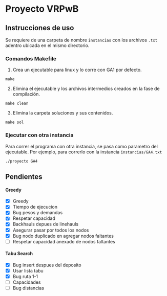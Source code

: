 # Proyecto VRPwB

## Instrucciones de uso
Se requiere de una carpeta de nombre `instancias` con los archivos `.txt` adentro ubicada en el mismo directorio.

### Comandos Makefile
1. Crea un ejecutable para linux y lo corre con GA1 por defecto.
```
make
```
2. Elimina el ejecutable y los archivos intermedios creados en la fase de compilación.
```
make clean
```
3. Elimina la carpeta soluciones y sus contenidos.
```
make sol
```


### Ejecutar con otra instancia
Para correr el programa con otra instancia, se pasa como parametro del ejecutable. Por ejemplo, para correrlo con la instancia `instancias/GA4.txt`
```
./proyecto GA4
```

## Pendientes
#### Greedy
- [x] Greedy
- [x] Tiempo de ejecucion
- [x] Bug pesos y demandas
- [x] Respetar capacidad
- [x] Backhauls depues de linehauls
- [x] Asegurar pasar por todos los nodos
- [x] Bug nodo duplicado en agregar nodos faltantes
- [ ] Respetar capacidad anexado de nodos faltantes
#### Tabu Search
- [x] Bug insert despues del deposito
- [x] Usar lista tabu
- [x] Bug ruta 1-1
- [ ] Capacidades
- [ ] Bug distancias